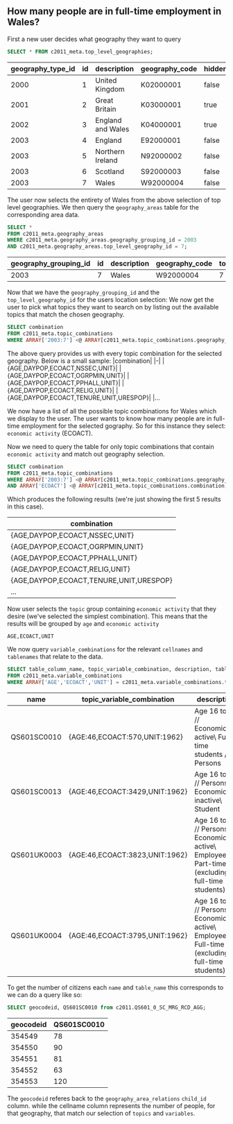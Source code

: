 ## How many people are in full-time employment in Wales?

First a new user decides what geography they want to query

```sql
SELECT * FROM c2011_meta.top_level_geographies;
```
|geography_type_id|id|description|geography_code|hidden_from_ui|
|-|-|-|-|-|
|2000|1|United Kingdom|K02000001|false|
|2001|2|Great Britain|K03000001|true|
|2002|3|England and Wales|K04000001|true|
|2003|4|England|E92000001|false|
|2003|5|Northern Ireland|N92000002|false|
|2003|6|Scotland|S92000003|false|
|2003|7|Wales|W92000004|false|

The user now selects the entirety of Wales from the above selection of top level geographies. We then query the `geography_areas` table for the corresponding area data.

```sql
SELECT * 
FROM c2011_meta.geography_areas
WHERE c2011_meta.geography_areas.geography_grouping_id = 2003
AND c2011_meta.geography_areas.top_level_geography_id = 7;
```

|geography_grouping_id|id|description|geography_code|top_level_geography_id|
|-|-|-|-|-|
|2003|7|Wales|W92000004|7|


Now that we have the `geography_grouping_id` and the `top_level_geography_id` for the users location selection: We now get the user to pick what topics they want to search on by listing out the available topics that match the chosen geography.


```sql
SELECT combination 
FROM c2011_meta.topic_combinations
WHERE ARRAY['2003:7'] <@ ARRAY[c2011_meta.topic_combinations.geography_combinations];

```
The above query provides us with every topic combination for the selected geography. Below is a small sample:
|combination|
|-|
|{AGE,DAYPOP,ECOACT,NSSEC,UNIT}|
|{AGE,DAYPOP,ECOACT,OGRPMIN,UNIT}|
|{AGE,DAYPOP,ECOACT,PPHALL,UNIT}|
|{AGE,DAYPOP,ECOACT,RELIG,UNIT}|
|{AGE,DAYPOP,ECOACT,TENURE,UNIT,URESPOP}|
|...

We now have a list of all the possible topic combinations for Wales which we display to the user. The user wants to know how many people are in full-time employment for the selected gography. So for this instance they select: `economic activity` (ECOACT).

Now we need to query the table for only topic combinations that contain `economic activity` and match out geography selection.
```sql
SELECT combination 
FROM c2011_meta.topic_combinations
WHERE ARRAY['2003:7'] <@ ARRAY[c2011_meta.topic_combinations.geography_combinations]
AND ARRAY['ECOACT'] <@ ARRAY[c2011_meta.topic_combinations.combination];

``` 
Which produces the following results (we're just showing the first 5 results in this case).

|combination|
|-|
|{AGE,DAYPOP,ECOACT,NSSEC,UNIT}|
|{AGE,DAYPOP,ECOACT,OGRPMIN,UNIT}|
|{AGE,DAYPOP,ECOACT,PPHALL,UNIT}|
|{AGE,DAYPOP,ECOACT,RELIG,UNIT}|
|{AGE,DAYPOP,ECOACT,TENURE,UNIT,URESPOP}|
|...|

Now user selects the `topic` group containing `economic activity` that they desire (we've selected the simplest combination). This means that the results will be grouped by `age` and `economic activity`

`AGE,ECOACT,UNIT`

We now query `variable_combinations` for the relevant `cellnames` and `tablenames` that relate to the data.

```sql
SELECT table_column_name, topic_variable_combination, description, table_name
FROM c2011_meta.variable_combinations
WHERE ARRAY['AGE','ECOACT','UNIT'] = c2011_meta.variable_combinations.topic_combination;
```

|name|topic_variable_combination|description|table_name|
|-|-|-|-|
|QS601SC0010|{AGE:46,ECOACT:570,UNIT:1962}|Age 16 to 74 // Economically active\ Full-time students // Persons|QS601_0_SC_MRG_RCD_AGG|
|QS601SC0013|{AGE:46,ECOACT:3429,UNIT:1962}|Age 16 to 74 // Persons // Economically inactive\ Student|QS601_0_SC_MRG_RCD_AGG|
|QS601UK0003|{AGE:46,ECOACT:3823,UNIT:1962}|Age 16 to 74 // Persons // Economically active\ Employee\ Part-time (excluding full-time students)|QS601_0_UK_MRG_RCD_AGG|
|QS601UK0004|{AGE:46,ECOACT:3795,UNIT:1962}|Age 16 to 74 // Persons // Economically active\ Employee\ Full-time (excluding full-time students)|QS601_0_UK_MRG_RCD_AGG|


To get the number of citizens each `name` and `table_name` this corresponds to we can do a query like so:

```sql
SELECT geocodeid, QS601SC0010 from c2011.QS601_0_SC_MRG_RCD_AGG;
```

|geocodeid|QS601SC0010|
|-|-|
|354549|78|
|354550|90|
|354551|81|
|354552|63|
|354553|120|

The `geocodeid` referes back to the `geography_area_relations` `child_id` column.
while the cellname column represents the number of people, for that geography, that match our selection of `topics` and `variables`.